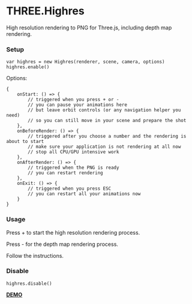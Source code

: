 # THREE.Highres

High resolution rendering to PNG for Three.js, including depth map rendering.


### Setup
```
var highres = new Highres(renderer, scene, camera, options)
highres.enable()
```

Options:

```
{
    onStart: () => {
        // triggered when you press + or -
        // you can pause your animations here
        // but leave orbit controls (or any navigation helper you need) 
        // so you can still move in your scene and prepare the shot
    },
    onBeforeRender: () => {
        // triggered after you choose a number and the rendering is about to start
        // make sure your application is not rendering at all now
        // stop all CPU/GPU intensive work
    },
    onAfterRender: () => {
        // triggered when the PNG is ready
        // you can restart rendering
    },
    onExit: () => {
        // triggered when you press ESC
        // you can restart all your animations now
    }
}
```


### Usage

Press + to start the high resolution rendering process.

Press - for the depth map rendering process.

Follow the instructions.


### Disable
```
highres.disable()
```

**[DEMO](https://taseenb.github.io/THREE.Highres/demo/index.html)**
